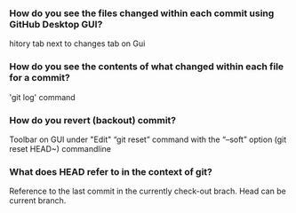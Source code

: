 ### How do you see the files changed within each commit using GitHub Desktop GUI?

hitory tab next to changes tab on Gui

### How do you see the contents of what changed within each file for a commit?

'git log' command

### How do you revert (backout) commit?

Toolbar on GUI under "Edit"
“git reset” command with the “–soft” option (git reset HEAD~) commandline

### What does HEAD refer to in the context of git? 

Reference to the last commit in the currently check-out brach.  Head can be current branch.

